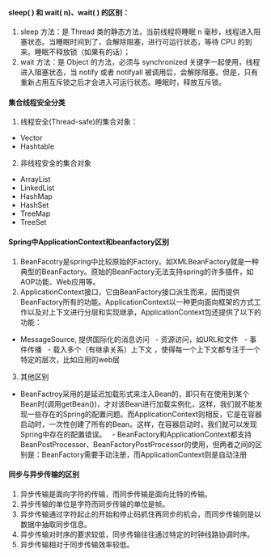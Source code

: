 #### sleep( ) 和 wait( n)、wait( ) 的区别：

1. sleep 方法：是 Thread 类的静态方法，当前线程将睡眠 n 毫秒，线程进入阻塞状态。当睡眠时间到了，会解除阻塞，进行可运行状态，等待 CPU 的到来。睡眠不释放锁（如果有的话）；
2. wait 方法：是 Object 的方法，必须与 synchronized 关键字一起使用，线程进入阻塞状态，当 notify 或者 notifyall 被调用后，会解除阻塞。但是，只有重新占用互斥锁之后才会进入可运行状态。睡眠时，释放互斥锁。


#### 集合线程安全分类

1. 线程安全(Thread-safe)的集合对象：
 - Vector
 - Hashtable

2. 非线程安全的集合对象
 - ArrayList
 - LinkedList
 - HashMap
 - HashSet
 - TreeMap
 - TreeSet


#### Spring中ApplicationContext和beanfactory区别

1. BeanFacotry是spring中比较原始的Factory。如XMLBeanFactory就是一种典型的BeanFactory。原始的BeanFactory无法支持spring的许多插件，如AOP功能、Web应用等。
2. ApplicationContext接口，它由BeanFactory接口派生而来，因而提供BeanFactory所有的功能。ApplicationContext以一种更向面向框架的方式工作以及对上下文进行分层和实现继承，ApplicationContext包还提供了以下的功能： 
 - MessageSource, 提供国际化的消息访问 
 - 资源访问，如URL和文件 
 - 事件传播 
 - 载入多个（有继承关系）上下文 ，使得每一个上下文都专注于一个特定的层次，比如应用的web层 
3. 其他区别
 - BeanFactroy采用的是延迟加载形式来注入Bean的，即只有在使用到某个Bean时(调用getBean())，才对该Bean进行加载实例化，这样，我们就不能发现一些存在的Spring的配置问题。而ApplicationContext则相反，它是在容器启动时，一次性创建了所有的Bean。这样，在容器启动时，我们就可以发现Spring中存在的配置错误。 
 - BeanFactory和ApplicationContext都支持BeanPostProcessor、BeanFactoryPostProcessor的使用，但两者之间的区别是：BeanFactory需要手动注册，而ApplicationContext则是自动注册


#### 同步与异步传输的区别

1. 异步传输是面向字符的传输，而同步传输是面向比特的传输。
2. 异步传输的单位是字符而同步传输的单位是帧。
3. 异步传输通过字符起止的开始和停止码抓住再同步的机会，而同步传输则是以数据中抽取同步信息。
4. 异步传输对时序的要求较低，同步传输往往通过特定的时钟线路协调时序。
5. 异步传输相对于同步传输效率较低。
